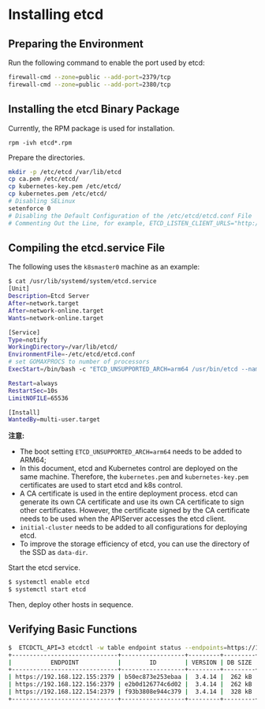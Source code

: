 # Installing etcd


## Preparing the Environment

Run the following command to enable the port used by etcd:
```bash
firewall-cmd --zone=public --add-port=2379/tcp
firewall-cmd --zone=public --add-port=2380/tcp
```

## Installing the etcd Binary Package

Currently, the RPM package is used for installation. 

```
rpm -ivh etcd*.rpm
```

Prepare the directories.

```bash
mkdir -p /etc/etcd /var/lib/etcd
cp ca.pem /etc/etcd/
cp kubernetes-key.pem /etc/etcd/
cp kubernetes.pem /etc/etcd/
# Disabling SELinux
setenforce 0
# Disabling the Default Configuration of the /etc/etcd/etcd.conf File
# Commenting Out the Line, for example, ETCD_LISTEN_CLIENT_URLS="http://localhost:2379".
```

## Compiling the etcd.service File

The following uses the `k8smaster0` machine as an example:

```bash
$ cat /usr/lib/systemd/system/etcd.service
[Unit]
Description=Etcd Server
After=network.target
After=network-online.target
Wants=network-online.target

[Service]
Type=notify
WorkingDirectory=/var/lib/etcd/
EnvironmentFile=-/etc/etcd/etcd.conf
# set GOMAXPROCS to number of processors
ExecStart=/bin/bash -c "ETCD_UNSUPPORTED_ARCH=arm64 /usr/bin/etcd --name=k8smaster0 --cert-file=/etc/etcd/kubernetes.pem --key-file=/etc/etcd/kubernetes-key.pem --peer-cert-file=/etc/etcd/kubernetes.pem --peer-key-file=/etc/etcd/kubernetes-key.pem --trusted-ca-file=/etc/etcd/ca.pem --peer-trusted-ca-file=/etc/etcd/ca.pem --peer-client-cert-auth --client-cert-auth --initial-advertise-peer-urls https://192.168.122.154:2380 --listen-peer-urls https://192.168.122.154:2380 --listen-client-urls https://192.168.122.154:2379,https://127.0.0.1:2379 --advertise-client-urls https://192.168.122.154:2379 --initial-cluster-token etcd-cluster-0 --initial-cluster k8smaster0=https://192.168.122.154:2380,k8smaster1=https://192.168.122.155:2380,k8smaster2=https://192.168.122.156:2380 --initial-cluster-state new --data-dir /var/lib/etcd"

Restart=always
RestartSec=10s
LimitNOFILE=65536

[Install]
WantedBy=multi-user.target
```

**注意:**

- The boot setting `ETCD_UNSUPPORTED_ARCH=arm64` needs to be added to ARM64;
- In this document, etcd and Kubernetes control are deployed on the same machine. Therefore, the `kubernetes.pem` and `kubernetes-key.pem` certificates are used to start etcd and k8s control.
- A CA certificate is used in the entire deployment process. etcd can generate its own CA certificate and use its own CA certificate to sign other certificates. However, the certificate signed by the CA certificate needs to be used when the APIServer accesses the etcd client.
- `initial-cluster` needs to be added to all configurations for deploying etcd.
- To improve the storage efficiency of etcd, you can use the directory of the SSD as `data-dir`.

Start the etcd service.

```bash
$ systemctl enable etcd
$ systemctl start etcd
```

Then, deploy other hosts in sequence.

## Verifying Basic Functions

```bash
$  ETCDCTL_API=3 etcdctl -w table endpoint status --endpoints=https://192.168.122.155:2379,https://192.168.122.156:2379,https://192.168.122.154:2379   --cacert=/etc/etcd/ca.pem   --cert=/etc/etcd/kubernetes.pem   --key=/etc/etcd/kubernetes-key.pem
+------------------------------+------------------+---------+---------+-----------+------------+-----------+------------+--------------------+--------+
|           ENDPOINT           |        ID        | VERSION | DB SIZE | IS LEADER | IS LEARNER | RAFT TERM | RAFT INDEX | RAFTAPPLIED INDEX | ERRORS |
+------------------------------+------------------+---------+---------+-----------+------------+-----------+------------+--------------------+--------+
| https://192.168.122.155:2379 | b50ec873e253ebaa |  3.4.14 |  262 kB |     false |      false |       819 |         21 |           21 |        |
| https://192.168.122.156:2379 | e2b0d126774c6d02 |  3.4.14 |  262 kB |      true |      false |       819 |         21 |           21 |        |
| https://192.168.122.154:2379 | f93b3808e944c379 |  3.4.14 |  328 kB |     false |      false |       819 |         21 |           21 |        |
+------------------------------+------------------+---------+---------+-----------+------------+-----------+------------+--------------------+--------+
```


